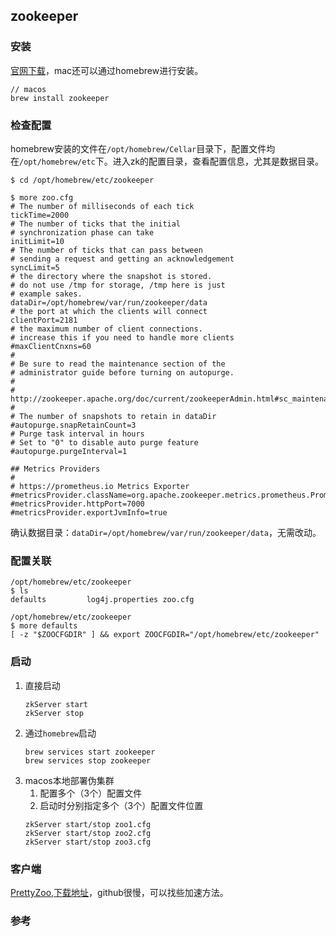 ## zookeeper

### 安装
[官网下载](https://zookeeper.apache.org/releases.html)，mac还可以通过homebrew进行安装。
```
// macos
brew install zookeeper
```

### 检查配置
homebrew安装的文件在`/opt/homebrew/Cellar`目录下，配置文件均在`/opt/homebrew/etc`下。进入zk的配置目录，查看配置信息，尤其是数据目录。
```
$ cd /opt/homebrew/etc/zookeeper

$ more zoo.cfg
# The number of milliseconds of each tick
tickTime=2000
# The number of ticks that the initial
# synchronization phase can take
initLimit=10
# The number of ticks that can pass between
# sending a request and getting an acknowledgement
syncLimit=5
# the directory where the snapshot is stored.
# do not use /tmp for storage, /tmp here is just
# example sakes.
dataDir=/opt/homebrew/var/run/zookeeper/data
# the port at which the clients will connect
clientPort=2181
# the maximum number of client connections.
# increase this if you need to handle more clients
#maxClientCnxns=60
#
# Be sure to read the maintenance section of the
# administrator guide before turning on autopurge.
#
# http://zookeeper.apache.org/doc/current/zookeeperAdmin.html#sc_maintenance
#
# The number of snapshots to retain in dataDir
#autopurge.snapRetainCount=3
# Purge task interval in hours
# Set to "0" to disable auto purge feature
#autopurge.purgeInterval=1

## Metrics Providers
#
# https://prometheus.io Metrics Exporter
#metricsProvider.className=org.apache.zookeeper.metrics.prometheus.PrometheusMetricsProvider
#metricsProvider.httpPort=7000
#metricsProvider.exportJvmInfo=true
```
确认数据目录：`dataDir=/opt/homebrew/var/run/zookeeper/data`，无需改动。

### 配置关联
```
/opt/homebrew/etc/zookeeper
$ ls
defaults         log4j.properties zoo.cfg

/opt/homebrew/etc/zookeeper
$ more defaults
[ -z "$ZOOCFGDIR" ] && export ZOOCFGDIR="/opt/homebrew/etc/zookeeper"
```

### 启动
1. 直接启动
   ```
   zkServer start
   zkServer stop
   ```
2. 通过`homebrew`启动
   ```
   brew services start zookeeper
   brew services stop zookeeper
   ```
3. macos本地部署伪集群
   1. 配置多个（3个）配置文件
   2. 启动时分别指定多个（3个）配置文件位置
   ```
   zkServer start/stop zoo1.cfg
   zkServer start/stop zoo2.cfg
   zkServer start/stop zoo3.cfg
   ```

### 客户端
[PrettyZoo,下载地址](https://github.com/vran-dev/PrettyZoo/releases)，github很慢，可以找些加速方法。

### 参考